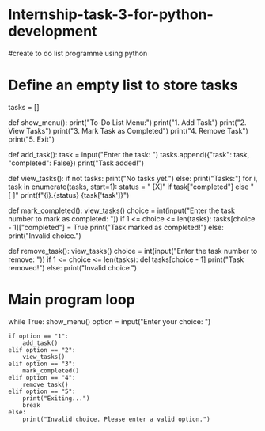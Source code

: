 # Internship-task-3-for-python-development
#create to do list programme using python
# Define an empty list to store tasks
tasks = []

def show_menu():
    print("To-Do List Menu:")
    print("1. Add Task")
    print("2. View Tasks")
    print("3. Mark Task as Completed")
    print("4. Remove Task")
    print("5. Exit")

def add_task():
    task = input("Enter the task: ")
    tasks.append({"task": task, "completed": False})
    print("Task added!")

def view_tasks():
    if not tasks:
        print("No tasks yet.")
    else:
        print("Tasks:")
        for i, task in enumerate(tasks, start=1):
            status = " [X]" if task["completed"] else " [ ]"
            print(f"{i}.{status} {task['task']}")

def mark_completed():
    view_tasks()
    choice = int(input("Enter the task number to mark as completed: "))
    if 1 <= choice <= len(tasks):
        tasks[choice - 1]["completed"] = True
        print("Task marked as completed!")
    else:
        print("Invalid choice.")

def remove_task():
    view_tasks()
    choice = int(input("Enter the task number to remove: "))
    if 1 <= choice <= len(tasks):
        del tasks[choice - 1]
        print("Task removed!")
    else:
        print("Invalid choice.")

# Main program loop
while True:
    show_menu()
    option = input("Enter your choice: ")

    if option == "1":
        add_task()
    elif option == "2":
        view_tasks()
    elif option == "3":
        mark_completed()
    elif option == "4":
        remove_task()
    elif option == "5":
        print("Exiting...")
        break
    else:
        print("Invalid choice. Please enter a valid option.")
